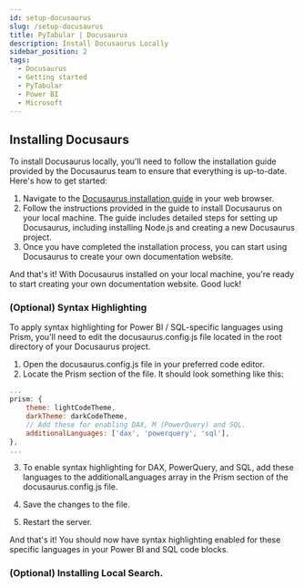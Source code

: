 ```yaml
---
id: setup-docusaurus
slug: /setup-docusaurus
title: PyTabular | Docusaurus
description: Install Docusaurus Locally
sidebar_position: 2
tags:
  - Docusaurus
  - Getting started
  - PyTabular
  - Power BI
  - Microsoft
---
```


## Installing Docusaurs 
To install Docusaurus locally, you'll need to follow the installation guide provided by the Docusaurus team to ensure that everything is up-to-date. Here's how to get started:

1. Navigate to the [Docusaurus installation guide](https://docusaurus.io/docs/installation) in your web browser.
2. Follow the instructions provided in the guide to install Docusaurus on your local machine. The guide includes detailed steps for setting up Docusaurus, including installing Node.js and creating a new Docusaurus project.
3. Once you have completed the installation process, you can start using Docusaurus to create your own documentation website.

And that's it! With Docusaurus installed on your local machine, you're ready to start creating your own documentation website. Good luck!

### (Optional) Syntax Highlighting
To apply syntax highlighting for Power BI / SQL-specific languages using Prism, you'll need to edit the docusaurus.config.js file located in the root directory of your Docusaurus project.

1. Open the docusaurus.config.js file in your preferred code editor.
2. Locate the Prism section of the file. It should look something like this:
  ```js
  ...
  prism: {
      theme: lightCodeTheme,
      darkTheme: darkCodeTheme,
      // Add these for enabling DAX, M (PowerQuery) and SQL.
      additionalLanguages: ['dax', 'powerquery', 'sql'], 
  },
  ...
  ```

3. To enable syntax highlighting for DAX, PowerQuery, and SQL, add these languages to the additionalLanguages array in the Prism section of the docusaurus.config.js file.

4. Save the changes to the file.
5. Restart the server.

And that's it! You should now have syntax highlighting enabled for these specific languages in your Power BI and SQL code blocks.

### (Optional) Installing Local Search.
